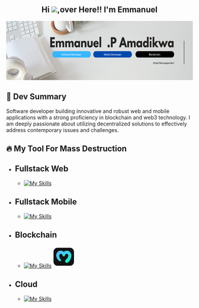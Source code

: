 <h2 align='center'>
    Hi <img src="https://github.com/TheDudeThatCode/TheDudeThatCode/blob/master/Assets/Hi.gif" width="29">,over Here!! I'm Emmanuel
</h2>

<!-- [Memphis](https://memphis.dev) -->

<p align='center'>
    <img src="assets/portfolio.png" width="609" height="159">
</p>

## 🚀 Dev Summary

  Software developer building innovative and robust web and mobile applications with a strong proficiency in blockchain and web3 technology. I am deeply passionate about utilizing decentralized solutions to effectively address contemporary issues and challenges.

## 🔥 My Tool For Mass Destruction

- ## Fullstack Web
  - [![My Skills](https://skillicons.dev/icons?i=react,tailwind,nextjs,graphql,nodejs,mongodb,postgres,python,firebase,stackoverflow,figma&theme=dark)](https://skillicons.dev)

- ## Fullstack Mobile 
  -  [![My Skills](https://skillicons.dev/icons?i=flutter,dart,firebase,appwrite)](https://skillicons.dev)

- ## Blockchain
  -  [![My Skills](https://skillicons.dev/icons?i=solidity,ipfs)](https://skillicons.dev) <img src="https://github.com/lebe24/skill-icons/raw/patch-1/icons/Moralis-Dark.svg" width="59">

- ## Cloud
  -  [![My Skills](https://skillicons.dev/icons?i=aws,gcp)](https://skillicons.dev)





